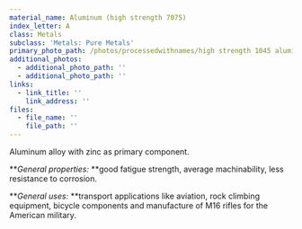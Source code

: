 ```yaml
---
material_name: Aluminum (high strength 7075)
index_letter: A
class: Metals
subclass: 'Metals: Pure Metals'
primary_photo_path: /photos/processedwithnames/high strength 1045 aluminum.jpeg
additional_photos:
  - additional_photo_path: ''
  - additional_photo_path: ''
links:
  - link_title: ''
    link_address: ''
files:
  - file_name: ''
    file_path: ''
---
```


Aluminum alloy with zinc as primary component.

***General properties:*&nbsp;**good fatigue strength, average machinability, less resistance to corrosion.

***General uses:*&nbsp;**transport applications like aviation, rock climbing equipment, bicycle components and manufacture of M16 rifles for the American military.